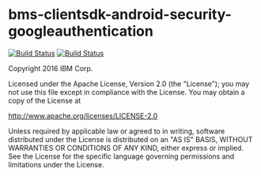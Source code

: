 # bms-clientsdk-android-security-googleauthentication

[![Build Status](https://travis-ci.org/ibm-bluemix-mobile-services/bms-clientsdk-android-security-googleauthentication.svg?branch=master)](https://travis-ci.org/ibm-bluemix-mobile-services/bms-clientsdk-android-security-googleauthentication)
[![Build Status](https://travis-ci.org/ibm-bluemix-mobile-services/bms-clientsdk-android-security-googleauthentication.svg?branch=development)](https://travis-ci.org/ibm-bluemix-mobile-services/bms-clientsdk-android-security-googleauthentication)

Copyright 2016 IBM Corp.

Licensed under the Apache License, Version 2.0 (the "License");
you may not use this file except in compliance with the License.
You may obtain a copy of the License at

http://www.apache.org/licenses/LICENSE-2.0

Unless required by applicable law or agreed to in writing, software
distributed under the License is distributed on an "AS IS" BASIS,
WITHOUT WARRANTIES OR CONDITIONS OF ANY KIND, either express or implied.
See the License for the specific language governing permissions and
limitations under the License.

